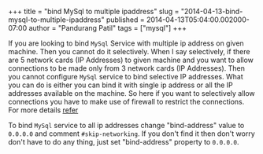+++
title = "bind MySql to multiple ipaddress"
slug = "2014-04-13-bind-mysql-to-multiple-ipaddress"
published = 2014-04-13T05:04:00.002000-07:00
author = "Pandurang Patil"
tags = ["mysql"]
+++

If you are looking to bind `MySql` Service with multiple ip address on given machine. Then you cannot do it selectively. When I say selectively, if there are 5 network cards (IP Addresses) to given machine and you want to allow connections to be made only from 3 network cards (IP Addresses). Then you cannot configure `MySql` service to bind selective IP addresses. What you can do is either you can bind it with single ip address or all the IP addresses available on the machine. So here if you want to selectively allow connections you have to make use of firewall to restrict the connections. For more details [refer](http://www.cyberciti.biz/faq/unix-linux-mysqld-server-bind-to-more-than-one-ip-address/)

To bind `MySql` service to all ip addresses change "bind-address" value to `0.0.0.0` and comment `#skip-networking`. If you don't find it then don't worry don't have to do any thing, just set "bind-address" property to `0.0.0.0`.
